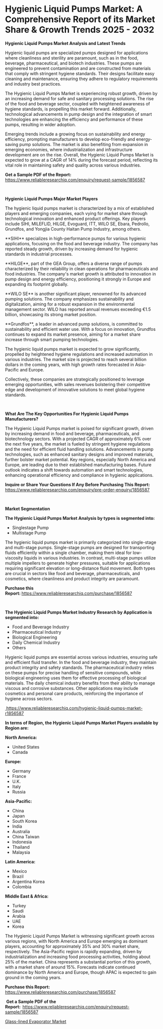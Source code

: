 <p><h1>Hygienic Liquid Pumps Market: A Comprehensive Report of its Market Share & Growth Trends 2025 - 2032</h1></p><p><strong>Hygienic Liquid Pumps Market Analysis and Latest Trends</strong></p>
<p><p>Hygienic liquid pumps are specialized pumps designed for applications where cleanliness and sterility are paramount, such as in the food, beverage, pharmaceutical, and biotech industries. These pumps are engineered to prevent contamination and are constructed from materials that comply with stringent hygiene standards. Their designs facilitate easy cleaning and maintenance, ensuring they adhere to regulatory requirements and industry best practices.</p><p>The Hygienic Liquid Pumps Market is experiencing robust growth, driven by an increasing demand for safe and sanitary processing solutions. The rise of the food and beverage sector, coupled with heightened awareness of hygiene standards, is propelling this market forward. Additionally, technological advancements in pump design and the integration of smart technologies are enhancing the efficiency and performance of these pumps, resulting in wider adoption.</p><p>Emerging trends include a growing focus on sustainability and energy efficiency, prompting manufacturers to develop eco-friendly and energy-saving pump solutions. The market is also benefiting from expansion in emerging economies, where industrialization and infrastructure development are on the rise. Overall, the Hygienic Liquid Pumps Market is expected to grow at a CAGR of 14% during the forecast period, reflecting its vital role in maintaining safety and quality across various industries.</p></p>
<p><strong>Get a Sample PDF of the Report:&nbsp;</strong> <a href="https://www.reliableresearchiq.com/enquiry/request-sample/1856587?utm_campaign=2927&utm_medium=2&utm_source=Github&utm_content=ia&utm_term=27032025&utm_id=hygienic-liquid-pumps">https://www.reliableresearchiq.com/enquiry/request-sample/1856587</a></p>
<p>&nbsp;</p>
<p><strong>Hygienic Liquid Pumps Major Market Players</strong></p>
<p><p>The hygienic liquid pumps market is characterized by a mix of established players and emerging companies, each vying for market share through technological innovation and enhanced product offerings. Key players include SIHI, MILEFLID, HILGE, Evoguard, ITT, WILO SE, Ebara, Pedrollo, Grundfos, and Yongjia County Haitan Pump Industry, among others.</p><p>**SIHI** specializes in high-performance pumps for various hygienic applications, focusing on the food and beverage industry. The company has reported steady growth, driven by increasing demand for hygienic standards in industrial processes. </p><p>**HILGE**, part of the GEA Group, offers a diverse range of pumps characterized by their reliability in clean operations for pharmaceuticals and food industries. The company's market growth is attributed to innovation in pump design and energy efficiency, positioning it strongly in Europe and expanding its footprint globally.</p><p>**WILO SE** is another significant player, renowned for its advanced pumping solutions. The company emphasizes sustainability and digitalization, aiming for a robust expansion in the environmental management sector. WILO has reported annual revenues exceeding €1.5 billion, showcasing its strong market position.</p><p>**Grundfos**, a leader in advanced pump solutions, is committed to sustainability and efficient water use. With a focus on innovation, Grundfos continues to expand its market presence, aiming for a market share increase through smart pumping technologies.</p><p>The hygienic liquid pumps market is expected to grow significantly, propelled by heightened hygiene regulations and increased automation in various industries. The market size is projected to reach several billion dollars in the coming years, with high growth rates forecasted in Asia-Pacific and Europe.</p><p>Collectively, these companies are strategically positioned to leverage emerging opportunities, with sales revenues bolstering their competitive edge and development of innovative solutions to meet global hygiene standards.</p></p>
<p>&nbsp;</p>
<p><strong>What Are The Key Opportunities For Hygienic Liquid Pumps Manufacturers?</strong></p>
<p><p>The Hygienic Liquid Pumps market is poised for significant growth, driven by increasing demand in food and beverage, pharmaceuticals, and biotechnology sectors. With a projected CAGR of approximately 6% over the next five years, the market is fueled by stringent hygiene regulations and the need for efficient fluid handling solutions. Advancements in pump technologies, such as enhanced sanitary designs and improved materials, further bolster market potential. Key regions, especially North America and Europe, are leading due to their established manufacturing bases. Future outlook indicates a shift towards automation and smart technologies, enhancing operational efficiency and compliance in hygienic applications.</p></p>
<p><strong>Inquire or Share Your Questions If Any Before Purchasing This Report:</strong> <a href="https://www.reliableresearchiq.com/enquiry/pre-order-enquiry/1856587?utm_campaign=2927&utm_medium=2&utm_source=Github&utm_content=ia&utm_term=27032025&utm_id=hygienic-liquid-pumps">https://www.reliableresearchiq.com/enquiry/pre-order-enquiry/1856587</a></p>
<p>&nbsp;</p>
<p><strong>Market Segmentation</strong></p>
<p><strong>The Hygienic Liquid Pumps Market Analysis by types is segmented into:</strong></p>
<p><ul><li>Singlestage Pump</li><li>Multistage Pump</li></ul></p>
<p><p>The hygienic liquid pumps market is primarily categorized into single-stage and multi-stage pumps. Single-stage pumps are designed for transporting fluids efficiently within a single chamber, making them ideal for low-viscosity liquids in various industries. In contrast, multi-stage pumps utilize multiple impellers to generate higher pressures, suitable for applications requiring significant elevation or long-distance fluid movement. Both types are crucial in sectors like food and beverage, pharmaceuticals, and cosmetics, where cleanliness and product integrity are paramount.</p></p>
<p><strong>Purchase this Report:&nbsp;</strong><a href="https://www.reliableresearchiq.com/purchase/1856587?utm_campaign=2927&utm_medium=2&utm_source=Github&utm_content=ia&utm_term=27032025&utm_id=hygienic-liquid-pumps">https://www.reliableresearchiq.com/purchase/1856587</a></p>
<p>&nbsp;</p>
<p><strong>The Hygienic Liquid Pumps Market Industry Research by Application is segmented into:</strong></p>
<p><ul><li>Food and Beverage Industry</li><li>Pharmaceutical Industry</li><li>Biological Engineering</li><li>Daily Chemical Industry</li><li>Others</li></ul></p>
<p><p>Hygienic liquid pumps are essential across various industries, ensuring safe and efficient fluid transfer. In the food and beverage industry, they maintain product integrity and safety standards. The pharmaceutical industry relies on these pumps for precise handling of sensitive compounds, while biological engineering uses them for effective processing of biological materials. The daily chemical industry benefits from their ability to manage viscous and corrosive substances. Other applications may include cosmetics and personal care products, reinforcing the importance of hygiene across sectors.</p></p>
<p><a href="https://www.reliableresearchiq.com/hygienic-liquid-pumps-market-r1856587?utm_campaign=2927&utm_medium=2&utm_source=Github&utm_content=ia&utm_term=27032025&utm_id=hygienic-liquid-pumps">&nbsp;https://www.reliableresearchiq.com/hygienic-liquid-pumps-market-r1856587</a></p>
<p><strong>In terms of Region, the Hygienic Liquid Pumps Market Players available by Region are:</strong></p>
<p>
    <p> <strong> North America: </strong>
        <ul>
            <li>United States</li>
            <li>Canada</li>
        </ul>
        </p> 
    <p> <strong> Europe: </strong>
        <ul>
            <li>Germany</li>
            <li>France</li>
            <li>U.K.</li>
            <li>Italy</li>
            <li>Russia</li>
        </ul>
        </p> 
    <p> <strong> Asia-Pacific: </strong>
        <ul>
            <li>China</li>
            <li>Japan</li>
            <li>South Korea</li>
            <li>India</li>
            <li>Australia</li>
            <li>China Taiwan</li>
            <li>Indonesia</li>
            <li>Thailand</li>
            <li>Malaysia</li>
        </ul>
        </p> 
    <p> <strong> Latin America: </strong>
        <ul>
            <li>Mexico</li>
            <li>Brazil</li>
            <li>Argentina Korea</li>
            <li>Colombia</li>
        </ul>
        </p> 
    <p> <strong> Middle East & Africa: </strong>
        <ul>
            <li>Turkey</li>
            <li>Saudi</li>
            <li>Arabia</li>
            <li>UAE</li>
            <li>Korea</li>
        </ul>
    </p>
    </p>
<p><p>The Hygienic Liquid Pumps Market is witnessing significant growth across various regions, with North America and Europe emerging as dominant players, accounting for approximately 35% and 30% market share, respectively. The Asia-Pacific region is rapidly expanding, driven by industrialization and increasing food processing activities, holding about 25% of the market. China represents a substantial portion of this growth, with a market share of around 15%. Forecasts indicate continued dominance by North America and Europe, though APAC is expected to gain ground in the coming years.</p></p>
<p><strong>Purchase this Report: </strong><a href="https://www.reliableresearchiq.com/purchase/1856587?utm_campaign=2927&utm_medium=2&utm_source=Github&utm_content=ia&utm_term=27032025&utm_id=hygienic-liquid-pumps">https://www.reliableresearchiq.com/purchase/1856587</a></p>
<p>&nbsp;<strong>Get a Sample PDF of the Report:&nbsp;&nbsp;</strong><a href="https://www.reliableresearchiq.com/enquiry/request-sample/1856587?utm_campaign=2927&utm_medium=2&utm_source=Github&utm_content=ia&utm_term=27032025&utm_id=hygienic-liquid-pumps">https://www.reliableresearchiq.com/enquiry/request-sample/1856587</a></p>
<p><strong></strong></p>
<p><p><a href="https://github.com/sapsaidamary/Market-Research-Report-List-1/blob/main/glass-lined-evaporator-market.md?utm_campaign=2927&utm_medium=2&utm_source=Github&utm_content=ia&utm_term=27032025&utm_id=hygienic-liquid-pumps">Glass-lined Evaporator Market</a></p></p>